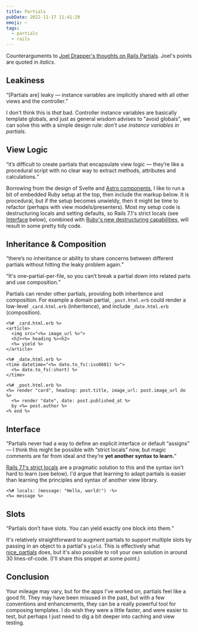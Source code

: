 ```yaml
---
title: Partials
pubDate: 2022-11-17 11:41:29
emoji: ✂️
tags:
  - partials
  - rails
---
```


Counterarguments to [Joel Drapper's thoughts on Rails Partials](https://twitter.com/joeldrapper/status/1592826867027161088?cxt=HHwWgMDR3ZXm7ZosAAAA). Joel's points are quoted in <i>italics</i>.

## Leakiness

<q>[Partials are] leaky — instance variables are implicitly shared with all other views and the controller.</q>

I don't think this is _that_ bad. Controller instance variables are basically template globals, and just as general wisdom advises to "avoid globals", we can solve this with a simple design rule: _don't use instance variables in partials_.

## View Logic

<q>it’s difficult to create partials that encapsulate view logic — they’re like a procedural script with no clear way to extract methods, attributes and calculations.</q>

Borrowing from the design of Svelte and [Astro components](https://github.com/domchristie/domchristie.co.uk/tree/3cb385569f38c5ef2d11a67d0c419835839f0090/src/components), I like to run a bit of embedded Ruby setup at the top, then include the markup below. It is procedural, but if the setup becomes unwieldy, then it might be time to refactor (perhaps with view models/presenters). Most my setup code is destructuring locals and setting defaults, so Rails 7.1's strict locals (see [Interface](#interface) below), combined with [Ruby's new destructuring capabilities](https://domchristie.co.uk/posts/destructuring-js-ruby/), will result in some pretty tidy code.

## Inheritance & Composition

<q>there’s no inheritance or ability to share concerns between different partials without hitting the leaky problem again.</q>

<q>It's one-partial-per-file, so you can’t break a partial down into related parts and use composition.</q>

Partials can render other partials, providing both inheritence and composition. For example a domain partial, `_post.html.erb` could render a low-level `_card.html.erb` (inheritence), and include `_date.html.erb` (composition).

```erb
<%# _card.html.erb %>
<article>
  <img src="<%= image_url %>">
  <h2><%= heading %><h2>
  <%= yield %>
</article>

<%# _date.html.erb %>
<time datetime="<%= date.to_fs(:iso8601) %>">
  <%= date.to_fs(:short) %>
</time>

<%# _post.html.erb %>
<%= render "card", heading: post.title, image_url: post.image_url do %>
  <%= render "date", date: post.published_at %>
  by <%= post.author %>
<% end %>
```

## Interface

<q>Partials never had a way to define an explicit interface or default “assigns” — I think this might be possible with “strict locals” now, but magic comments are far from ideal and they’re **yet another syntax to learn.**</q>

[Rails 7.1's strict locals](https://edgeguides.rubyonrails.org/action_view_overview.html#strict-locals) are a pragmatic solution to this and the syntax isn't hard to learn (see below). I'd argue that learning to adapt partials is easier than learning the principles and syntax of another view library.

```erb
<%# locals: (message: "Hello, world!") -%>
<%= message %>
```

## Slots

<q>Partials don’t have slots. You can yield exactly one block into them.</q>

It's relatively straightforward to augment partials to support multiple slots by passing in an object to a partial's `yield`. This is effectively what [nice_partials](https://github.com/bullet-train-co/nice_partials) does, but it's also possible to roll your own solution in around 30 lines-of-code. (I'll share this snippet at some point.)</q>

## Conclusion

Your mileage may vary, but for the apps I've worked on, partials feel like a good fit. They may have been misused in the past, but with a few conventions and enhancements, they can be a really powerful tool for composing templates. I do wish they were a little faster, and were easier to test, but perhaps I just need to dig a bit deeper into caching and view testing.
